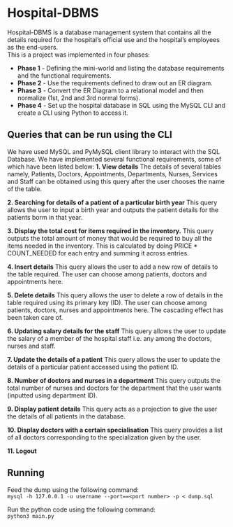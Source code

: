 # Hospital-DBMS
Hospital-DBMS is a database management system that contains all the details required for the hospital’s official use and the hospital’s employees as the end-users. </br>
This is a project was implemented in four phases: 

- **Phase 1** - Defining the mini-world and listing the database requirements and the functional requirements.
- **Phase 2** - Use the requirements defined to draw out an ER diagram.
- **Phase 3** - Convert the ER Diagram to a relational model and then normalize (1st, 2nd and 3rd normal forms).
- **Phase 4** - Set up the hospital database in SQL using the MySQL CLI and create a CLI using Python to access it. 

## Queries that can be run using the CLI
We have used MySQL and PyMySQL client library to interact with the SQL Database. We have implemented several functional requirements, some of which have been listed below:
**1. View details**
The details of several tables namely, Patients, Doctors, Appointments, Departments, Nurses, Services and Staff can be obtained using this query after the user chooses the name of the table.

**2. Searching for details of a patient of a particular birth year**
This query allows the user to input a birth year and outputs the patient details for the patients borm in that year.

**3. Display the total cost for items required in the inventory.**
This query outputs the total amount of money that would be required to buy all the items needed in the inventory.  This is calculated by doing PRICE * COUNT_NEEDED for each entry and summing it across entries. 

**4. Insert details**
This query allows the user to add a new row of details to the table required. The user can choose among patients, doctors and appointments here.

**5. Delete details**
This query allows the user to delete a row of details in the table required using its primary key (ID). The user can choose among patients, doctors, nurses and appointments here. The cascading effect has been taken care of.

**6. Updating salary details for the staff**
This query allows the user to update the salary of a member of the hospital staff i.e. any among the doctors, nurses and staff.

**7. Update the details of a patient**
This query allows the user to update the details of a particular patient accessed using the patient ID.

**8. Number of doctors and nurses in a department**
This query outputs the total number of nurses and doctors for the department that the user wants (inputted using department ID).

**9. Display patient details**
This query acts as a projection to give the user the details of all patients in the database.

**10. Display doctors with a certain specialisation**
This query provides a list of all doctors corresponding to the specialization given by the user.

**11. Logout**

## Running

Feed the dump using the following command: </br>
`mysql -h 127.0.0.1 -u username --port==<port number> -p < dump.sql`</br>

Run the python code using the following command: </br>
`python3 main.py`
